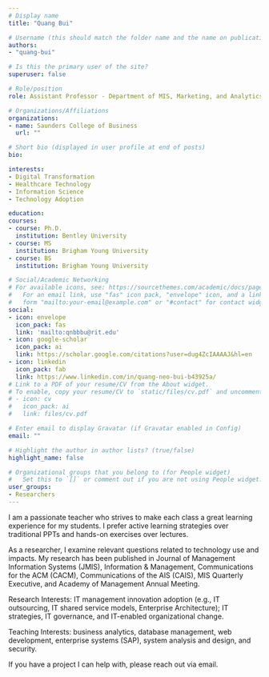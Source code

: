 ```yaml
---
# Display name
title: "Quang Bui"

# Username (this should match the folder name and the name on publications)
authors:
- "quang-bui"

# Is this the primary user of the site?
superuser: false

# Role/position
role: Assistant Professor - Department of MIS, Marketing, and Analytics

# Organizations/Affiliations
organizations:
- name: Saunders College of Business
  url: ""

# Short bio (displayed in user profile at end of posts)
bio:

interests:
- Digital Transformation
- Healthcare Technology
- Information Science
- Technology Adoption

education:
courses:
- course: Ph.D.
  institution: Bentley University
- course: MS
  institution: Brigham Young University
- course: BS
  institution: Brigham Young University

# Social/Academic Networking
# For available icons, see: https://sourcethemes.com/academic/docs/page-builder/#icons
#   For an email link, use "fas" icon pack, "envelope" icon, and a link in the
#   form "mailto:your-email@example.com" or "#contact" for contact widget.
social:
- icon: envelope
  icon_pack: fas
  link: 'mailto:qnbbbu@rit.edu'
- icon: google-scholar
  icon_pack: ai
  link: https://scholar.google.com/citations?user=dug4ZcIAAAAJ&hl=en
- icon: linkedin
  icon_pack: fab
  link: https://www.linkedin.com/in/quang-neo-bui-b43925a/
# Link to a PDF of your resume/CV from the About widget.
# To enable, copy your resume/CV to `static/files/cv.pdf` and uncomment the lines below.
# - icon: cv
#   icon_pack: ai
#   link: files/cv.pdf

# Enter email to display Gravatar (if Gravatar enabled in Config)
email: ""

# Highlight the author in author lists? (true/false)
highlight_name: false

# Organizational groups that you belong to (for People widget)
#   Set this to `[]` or comment out if you are not using People widget.
user_groups:
- Researchers
---
```

I am a passionate teacher who strives to make each class a great learning experience for my students. I prefer active learning strategies over traditional PPTs and hands-on exercises over lectures.

As a researcher, I examine relevant questions related to technology use and impacts. My research has been published in Journal of Management Information Systems (JMIS), Information & Management, Communications for the ACM (CACM), Communications of the AIS (CAIS), MIS Quarterly Executive, and Academy of Management Annual Meeting.

Research Interests: IT management innovation adoption (e.g., IT outsourcing, IT shared service models, Enterprise Architecture); IT strategies, IT governance, and IT-enabled organizational change.

Teaching Interests: business analytics, database management, web development, enterprise systems (SAP), system analysis and design, and security.

If you have a project I can help with, please reach out via email.
